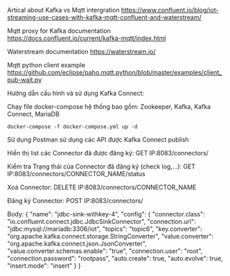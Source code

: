 Artical about Kafka vs Mqtt intergration
https://www.confluent.io/blog/iot-streaming-use-cases-with-kafka-mqtt-confluent-and-waterstream/


Mqtt proxy for Kafka documentation
https://docs.confluent.io/current/kafka-mqtt/index.html

Waterstream documentation
https://waterstream.io/

Mqtt python client example
https://github.com/eclipse/paho.mqtt.python/blob/master/examples/client_pub-wait.py

Hướng dẫn cấu hình và sử dụng Kafka Connect:


Chạy file docker-compose hệ thống bao gồm: Zookeeper, Kafka, Kafka Connect, MariaDB
```properties
docker-compose -f docker-compose.yml up -d
```
Sử dụng Postman sử dụng các API được Kafka Connect publish

Hiển thị list các Connector đã được đăng ký:
GET IP:8083/connectors/

Kiểm tra Trạng thái của Connector đã đăng ký (check log,…):
GET IP:8083/connectors/CONNECTOR_NAME/status

Xoá Connector:
DELETE IP:8083/connectors/CONNECTOR_NAME


Đăng ký Connector:
POST IP:8083/connectors/

Body:
{
  "name": "jdbc-sink-withkey-4",
  "config": {
    "connector.class": "io.confluent.connect.jdbc.JdbcSinkConnector",
    "connection.url": "jdbc:mysql://mariadb:3306/iot",
    "topics": "topic6",
    "key.converter": "org.apache.kafka.connect.storage.StringConverter",
    "value.converter": "org.apache.kafka.connect.json.JsonConverter",
    "value.converter.schemas.enable": "true",
    "connection.user": "root",
    "connection.password": "rootpass",
    "auto.create": true,
    "auto.evolve": true,
    "insert.mode": "insert"
  }
}
